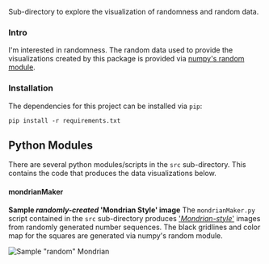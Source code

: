 Sub-directory to explore the visualization of randomness and random data.



### Intro
I'm interested in randomness.  The random data used to provide the visualizations created by this package is provided via [numpy's random module](https://numpy.org/doc/stable/reference/random/index.html#module-numpy.random).

### Installation
The dependencies for this project can be installed via `pip`:

    pip install -r requirements.txt
    

## Python Modules
There are several python modules/scripts in the `src` sub-directory. This contains the code that produces the data visualizations below.

#### mondrianMaker
**Sample *randomly-created* 'Mondrian Style' image**
The `mondrianMaker.py` script contained in the `src` sub-directory produces ['*Mondrian-style*'](https://www.google.com/url?sa=t&rct=j&q=&esrc=s&source=web&cd=&ved=2ahUKEwjZ2ZTJxMr0AhX4jIkEHb_gDqIQFnoECAMQAQ&url=https%3A%2F%2Fen.wikipedia.org%2Fwiki%2FPiet_Mondrian&usg=AOvVaw3gIr84anCOfzhG9ksYQbVU) images from randomly generated number sequences. The black gridlines and color map for the squares are generated via numpy's random module.

![Sample "random" Mondrian](/img/sample_random_mondrian.png)











